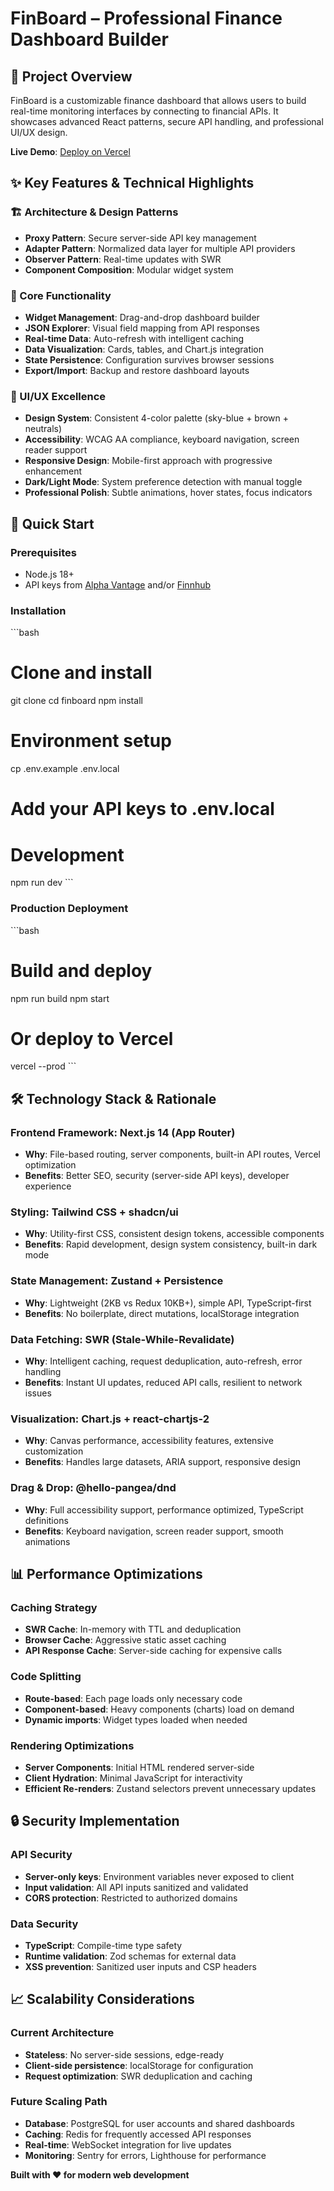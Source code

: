# FinBoard – Professional Finance Dashboard Builder



## 🎯 Project Overview

FinBoard is a customizable finance dashboard that allows users to build real-time monitoring interfaces by connecting to financial APIs. It showcases advanced React patterns, secure API handling, and professional UI/UX design.

**Live Demo**: [Deploy on Vercel](https://fin-board-red.vercel.app/) 

## ✨ Key Features & Technical Highlights

### 🏗️ Architecture & Design Patterns
- **Proxy Pattern**: Secure server-side API key management
- **Adapter Pattern**: Normalized data layer for multiple API providers
- **Observer Pattern**: Real-time updates with SWR
- **Component Composition**: Modular widget system

### 🔧 Core Functionality
- **Widget Management**: Drag-and-drop dashboard builder
- **JSON Explorer**: Visual field mapping from API responses
- **Real-time Data**: Auto-refresh with intelligent caching
- **Data Visualization**: Cards, tables, and Chart.js integration
- **State Persistence**: Configuration survives browser sessions
- **Export/Import**: Backup and restore dashboard layouts

### 🎨 UI/UX Excellence
- **Design System**: Consistent 4-color palette (sky-blue + brown + neutrals)
- **Accessibility**: WCAG AA compliance, keyboard navigation, screen reader support
- **Responsive Design**: Mobile-first approach with progressive enhancement
- **Dark/Light Mode**: System preference detection with manual toggle
- **Professional Polish**: Subtle animations, hover states, focus indicators

## 🚀 Quick Start

### Prerequisites
- Node.js 18+ 
- API keys from [Alpha Vantage](https://www.alphavantage.co/) and/or [Finnhub](https://finnhub.io/)

### Installation
\`\`\`bash
# Clone and install
git clone <repository-url>
cd finboard
npm install

# Environment setup
cp .env.example .env.local
# Add your API keys to .env.local

# Development
npm run dev
\`\`\`

### Production Deployment
\`\`\`bash
# Build and deploy
npm run build
npm start

# Or deploy to Vercel
vercel --prod
\`\`\`

## 🛠️ Technology Stack & Rationale

### **Frontend Framework: Next.js 14 (App Router)**
- **Why**: File-based routing, server components, built-in API routes, Vercel optimization
- **Benefits**: Better SEO, security (server-side API keys), developer experience


### **Styling: Tailwind CSS + shadcn/ui**
- **Why**: Utility-first CSS, consistent design tokens, accessible components
- **Benefits**: Rapid development, design system consistency, built-in dark mode


### **State Management: Zustand + Persistence**
- **Why**: Lightweight (2KB vs Redux 10KB+), simple API, TypeScript-first
- **Benefits**: No boilerplate, direct mutations, localStorage integration


### **Data Fetching: SWR (Stale-While-Revalidate)**
- **Why**: Intelligent caching, request deduplication, auto-refresh, error handling
- **Benefits**: Instant UI updates, reduced API calls, resilient to network issues

### **Visualization: Chart.js + react-chartjs-2**
- **Why**: Canvas performance, accessibility features, extensive customization
- **Benefits**: Handles large datasets, ARIA support, responsive design


### **Drag & Drop: @hello-pangea/dnd**
- **Why**: Full accessibility support, performance optimized, TypeScript definitions
- **Benefits**: Keyboard navigation, screen reader support, smooth animations



## 📊 Performance Optimizations

### **Caching Strategy**
- **SWR Cache**: In-memory with TTL and deduplication
- **Browser Cache**: Aggressive static asset caching
- **API Response Cache**: Server-side caching for expensive calls

### **Code Splitting**
- **Route-based**: Each page loads only necessary code
- **Component-based**: Heavy components (charts) load on demand
- **Dynamic imports**: Widget types loaded when needed

### **Rendering Optimizations**
- **Server Components**: Initial HTML rendered server-side
- **Client Hydration**: Minimal JavaScript for interactivity
- **Efficient Re-renders**: Zustand selectors prevent unnecessary updates

## 🔒 Security Implementation

### **API Security**
- **Server-only keys**: Environment variables never exposed to client
- **Input validation**: All API inputs sanitized and validated
- **CORS protection**: Restricted to authorized domains

### **Data Security**
- **TypeScript**: Compile-time type safety
- **Runtime validation**: Zod schemas for external data
- **XSS prevention**: Sanitized user inputs and CSP headers


## 📈 Scalability Considerations

### **Current Architecture**
- **Stateless**: No server-side sessions, edge-ready
- **Client-side persistence**: localStorage for configuration
- **Request optimization**: SWR deduplication and caching

### **Future Scaling Path**
- **Database**: PostgreSQL for user accounts and shared dashboards
- **Caching**: Redis for frequently accessed API responses
- **Real-time**: WebSocket integration for live updates
- **Monitoring**: Sentry for errors, Lighthouse for performance

**Built with ❤️ for modern web development**
